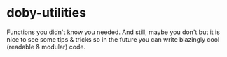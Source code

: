 # doby-utilities
Functions you didn't know you needed. And still, maybe you don't but it is nice to see some tips & tricks so in the future you can write blazingly cool (readable & modular) code. 
